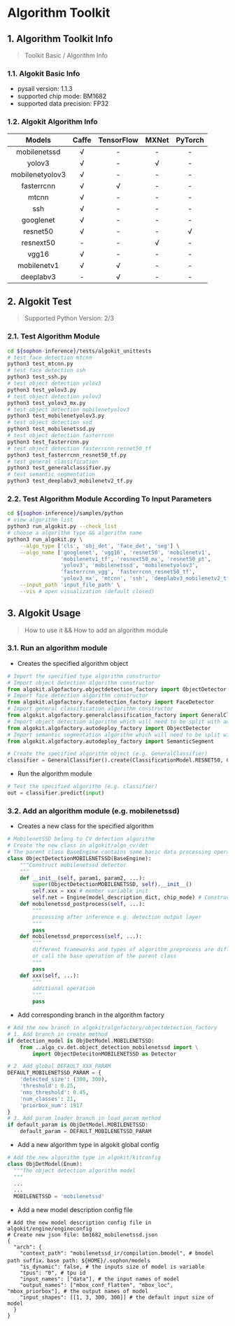 # **Algorithm Toolkit**

## 1. Algorithm Toolkit Info
> Toolkit Basic / Algorithm Info

### 1.1. Algokit Basic Info
  * pysail version: 1.1.3
  * supported chip mode: BM1682
  * supported data precision: FP32

### 1.2. Algokit Algorithm Info

  | Models | Caffe | TensorFlow | MXNet | PyTorch |
  |:------:|:-----:|:----------:|:-----:|:-------:|
  | mobilenetssd | √ | - | - | - |
  | yolov3 | √ | - | √ | - |
  | mobilenetyolov3 | √ | - | - | - |
  | fasterrcnn | √ | √ | - | - |
  | mtcnn | √ | - | - | - |
  | ssh | √ | - | - | - |
  | googlenet | √ | - | - | - |
  | resnet50 | √ | - | - | √ |
  | resnext50 | - | - | √ | - |
  | vgg16 | √ | - | - | - |
  | mobilenetv1 | √ | √ | - | - |
  | deeplabv3 | - | √ | - | - |


## 2. Algokit Test
> Supported Python Version: 2/3

### 2.1. Test Algorithm Module

```bash
cd ${sophon-inference}/tests/algokit_unittests
# test face detection mtcnn
python3 test_mtcnn.py
# test face detection ssh
python3 test_ssh.py
# test object detection yolov3
python3 test_yolov3.py
# test object detection yolov3
python3 test_yolov3_mx.py
# test object detection mobilenetyolov3
python3 test_mobilenetyolov3.py
# test object detection ssd
python3 test_mobilenetssd.py
# test object detection fasterrcnn
python3 test_fasterrcnn.py
# test object detection fasterrcnn_resnet50_tf
python3 test_fasterrcnn_resnet50_tf.py
# test general classification
python3 test_generalclassifier.py
# test semantic segmentation
python3 test_deeplabv3_mobilenetv2_tf.py
```

### 2.2. Test Algorithm Module According To Input Parameters

```bash
cd ${sophon-inference}/samples/python
# view algorithm list
python3 run_algokit.py --check_list
# choose a algorithm type && algorithm name
python3 run_algokit.py \
    --algo_type ['cls', 'obj_det', 'face_det', 'seg'] \
    --algo_name ['googlenet', 'vgg16', 'resnet50', 'mobilenetv1',
                 'mobilenetv1_tf', 'resnext50_mx', 'resnet50_pt',
                 'yolov3', 'mobilenetssd', 'mobilenetyolov3',
                 'fasterrcnn_vgg', 'fasterrcnn_resnet50_tf',
                 'yolov3_mx', 'mtcnn', 'ssh', 'deeplabv3_mobilenetv2_tf'] \
    --input_path 'input_file_path' \
    --vis # open visualization (default closed)
```

## 3. Algokit Usage
> How to use it && How to add an algorithm module

### 3.1. Run an algorithm module

* Creates the specified algorithm object

 ```python
 # Import the specified type algorithm constructor
 # Import object detection algorithm constructor
 from algokit.algofactory.objectdetection_factory import ObjectDetector
 # Import face detection algorithm constructor
 from algokit.algofactory.facedetection_factory import FaceDetector
 # Import general classification algorithm constructor
 from algokit.algofactory.generalclassification_factory import GeneralClassifier
 # Import object detection algorithm which will need to be split with autodeploy
 from algokit.algofactory.autodeploy_factory import ObjectDetector
 # Import semantic segmentation algorithm which will need to be split with autodeploy
 from algokit.algofactory.autodeploy_factory import SemanticSegment

 # Create the specified algorithm object (e.g. GeneralClassifier)
 classifier = GeneralClassifier().create(ClassificationModel.RESNET50, ChipMode.BM1682)
 ```

 * Run the algorithm module
 ```python
 # Test the specified algorithm (e.g. classifier)
 out = classifier.predict(input)
 ```

 ### 3.2. Add an algorithm module (e.g. mobilenetssd)

* Creates a new class for the specified algorithm

```python
# MobilenetSSD belong to CV detection algorithm
# Create the new class in algokit/algo_cv/det
# The parent class BaseEngine contains some basic data processing operations
class ObjectDetectionMOBILENETSSD(BaseEngine):
    """Construct mobilenetssd detector
    """
    def __init__(self, param1, param2, ...):
        super(ObjectDetectionMOBILENETSSD, self).__init__()
        self.xxx = xxx # member variable init
        self.net = Engine(model_description_dict, chip_mode) # Construct TPU inference engine
    def mobilenetssd_postprocess(self, ...):
        """
        processing after inference e.g. detection output layer
        """
        pass
    def mobilenetssd_preporcess(self, ...):
        """
        different frameworks and types of algorithm preprocess are different
        or call the base operation of the parent class
        """
        pass
    def xxx(self, ...):
        """
        additional operation
        """
        pass
```

* Add corresponding branch in the algorithm factory

```python
# Add the new branch in algokit/algofactory/objectdetection_factory
# 1. Add branch in create method
if detection_model is ObjDetModel.MOBILENETSSD:
    from ..algo_cv.det.object_detection_mobilenetssd import \
        import ObjectDetecitonMOBILENETSSD as Detector

# 2. Add global DEFAULT_XXX_PARAM
DEFAULT_MOBILENETSSD_PARAM = {
    'detected_size': (300, 300),
    'threshold': 0.25,
    'nms_threshold': 0.45,
    'num_classes': 21,
    'priorbox_num': 1917
}
# 3. Add param loader branch in load_param method
if default_param is ObjDetModel.MOBILENETSSD:
    default_param = DEFAULT_MOBILENETSSD_PARAM
```

* Add a new algorithm type in algokit global config

```python
# Add the new algorithm type in algokit/kitconfig
class ObjDetModel(Enum):
  """The object detection algorithm model
  """
  ...
  ...
  MOBILENETSSD = 'mobilenetssd'
```

* Add a new model description config file

```shell
# Add the new model description config file in algokit/engine/engineconfig
# Create new json file: bm1682_mobilenetssd.json
{
  "arch": {
    "context_path": "mobilenetssd_ir/compilation.bmodel", # bmodel path suffix，base path: ${HOME}/.sophon/models
    "is_dynamic": false, # the inputs size of model is variable
    "tpus": "0", # tpu id
    "input_names": ["data"], # the input names of model
    "output_names": ["mbox_conf_flatten", "mbox_loc", "mbox_priorbox"], # the output names of model
    "input_shapes": [[1, 3, 300, 300]] # the default input size of model
  }
}
```